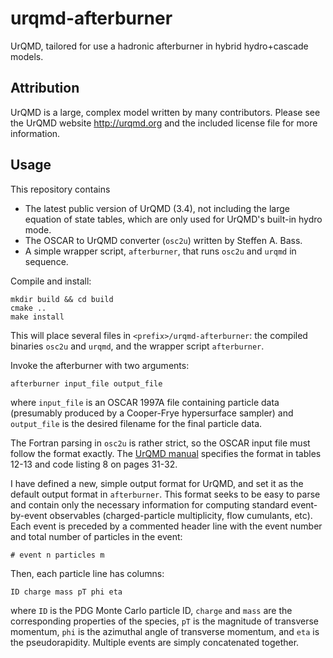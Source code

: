 # urqmd-afterburner

UrQMD, tailored for use a hadronic afterburner in hybrid hydro+cascade models.

## Attribution

UrQMD is a large, complex model written by many contributors.
Please see the UrQMD website http://urqmd.org and the included license file for more information.

## Usage

This repository contains

- The latest public version of UrQMD (3.4), not including the large equation of state tables, which are only used for UrQMD's built-in hydro mode.
- The OSCAR to UrQMD converter (`osc2u`) written by Steffen A. Bass.
- A simple wrapper script, `afterburner`, that runs `osc2u` and `urqmd` in sequence.

Compile and install:

    mkdir build && cd build
    cmake ..
    make install

This will place several files in `<prefix>/urqmd-afterburner`: the compiled binaries `osc2u` and `urqmd`, and the wrapper script `afterburner`.

Invoke the afterburner with two arguments:

    afterburner input_file output_file

where `input_file` is an OSCAR 1997A file containing particle data (presumably produced by a Cooper-Frye hypersurface sampler) and `output_file` is the desired filename for the final particle data.

The Fortran parsing in `osc2u` is rather strict, so the OSCAR input file must follow the format exactly.
The [UrQMD manual](http://urqmd.org/documentation/urqmd-3.4.pdf) specifies the format in tables 12-13 and code listing 8 on pages 31-32.

I have defined a new, simple output format for UrQMD, and set it as the default output format in `afterburner`.
This format seeks to be easy to parse and contain only the necessary information for computing standard event-by-event observables (charged-particle multiplicity, flow cumulants, etc).
Each event is preceded by a commented header line with the event number and total number of particles in the event:

    # event n particles m

Then, each particle line has columns:

    ID charge mass pT phi eta

where `ID` is the PDG Monte Carlo particle ID, `charge` and `mass` are the corresponding properties of the species, `pT` is the magnitude of transverse momentum, `phi` is the azimuthal angle of transverse momentum, and `eta` is the pseudorapidity.
Multiple events are simply concatenated together.
